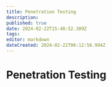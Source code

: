 ```yaml
---
title: Penetration Testing
description: 
published: true
date: 2024-02-22T15:48:52.309Z
tags: 
editor: markdown
dateCreated: 2024-02-22T06:12:56.994Z
---
```


# Penetration Testing

